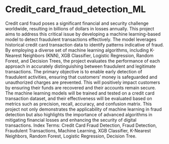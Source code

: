 # Credit_card_fraud_detection_ML
Credit card fraud poses a significant financial and security challenge worldwide, resulting in billions of dollars in losses annually. This project aims to address this critical issue by developing a machine learning-based model to detect fraudulent transactions effectively. The model leverages historical credit card transaction data to identify patterns indicative of fraud. By employing a diverse set of machine learning algorithms, including K-Nearest Neighbors (KNN), XGB Classifier, Logistic Regression, Random Forest, and Decision Trees, the project evaluates the performance of each approach in accurately distinguishing between fraudulent and legitimate transactions.
The primary objective is to enable early detection of fraudulent activities, ensuring that customers’ money is safeguarded and unauthorized charges are prevented. This will positively impact customers by ensuring their funds are recovered and their accounts remain secure. The machine learning models will be trained and tested on a credit card transaction dataset, and their effectiveness will be evaluated based on metrics such as precision, recall, accuracy, and confusion matrix. This project not only demonstrates the applicability of machine learning in fraud detection but also highlights the importance of advanced algorithms in mitigating financial losses and enhancing the security of digital transactions.
Index Terms: Credit Card Fraud Detection, Fraud Detection, Fraudulent Transactions, Machine Learning, XGB Classifier, K-Nearest Neighbors, Random Forest, Logistic Regression, Decision Tree.
